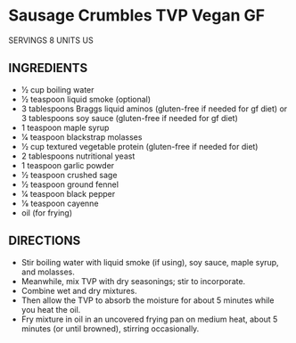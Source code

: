# Sausage Crumbles TVP Vegan GF

SERVINGS 8 UNITS US

## INGREDIENTS
- 1⁄2 cup boiling water
- 1⁄2 teaspoon liquid smoke (optional)
- 3 tablespoons Braggs liquid aminos (gluten-free if needed for gf diet) or 3 tablespoons soy sauce (gluten-free if needed for gf diet)
- 1 teaspoon maple syrup
- 1⁄4 teaspoon blackstrap molasses
- 1⁄2 cup textured vegetable protein (gluten-free if needed for diet)
- 2 tablespoons nutritional yeast
- 1 teaspoon garlic powder
- 1⁄2 teaspoon crushed sage
- 1⁄2 teaspoon ground fennel
- 1⁄4 teaspoon black pepper
- 1⁄8 teaspoon cayenne
- oil (for frying)


## DIRECTIONS
- Stir boiling water with liquid smoke (if using), soy sauce, maple syrup, and molasses.
- Meanwhile, mix TVP with dry seasonings; stir to incorporate. 
- Combine wet and dry mixtures. 
- Then allow the TVP to absorb the moisture for about 5 minutes while you heat the oil.
- Fry mixture in oil in an uncovered frying pan on medium heat, about 5 minutes (or until browned), stirring occasionally.
